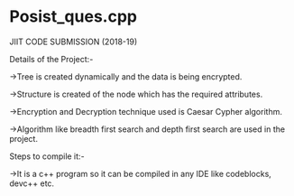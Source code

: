 # Posist_ques.cpp
JIIT CODE SUBMISSION (2018-19)

Details of the Project:-

->Tree is created dynamically and the data is being encrypted.

->Structure is created of the node which has the required attributes. 

->Encryption and Decryption technique used is Caesar Cypher algorithm.

->Algorithm like breadth first search and depth first search are used in the project.

Steps to compile it:-

->It is a c++ program so it can be compiled in any IDE like codeblocks, devc++ etc.
